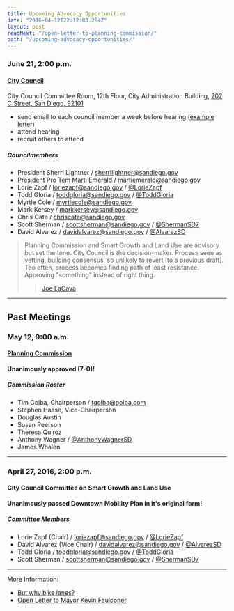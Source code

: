 ```yaml
---
title: Upcoming Advocacy Opportunities
date: "2016-04-12T22:12:03.284Z"
layout: post
readNext: "/open-letter-to-planning-commission/"
path: "/upcoming-advocacy-opportunities/"
---
```


### June 21, 2:00 p.m.
#### [City Council](https://google.sannet.gov/search?partialfields=&proxyreload=1&num=100&requiredfields=PATH%3Acouncildockets%7CPATH%3Acouncilminutes%7CPATH%3Acouncilresults&getfields=DOCUMENT_URL.DOC_DATE.TITLE.SORTORDER&sort=date%3AD%3AS%3Ad1&output=xml_no_dtd&ie=UTF-8&client=scs_ocd&filter=0&site=documents&config=sirecouncilmeetings.js&proxystylesheet=sirefrontend&q=Council+inmeta:DOC_DATE_NUM%3A20160101..20170101)

City Council Committee Room, 12th Floor, City Administration Building, [202 C Street, San Diego, 92101](https://goo.gl/maps/2cBL1YM1eez)

* send email to each council member a week before hearing ([example letter](http://simpixelated.github.io/san-diego-downtown-mobility-plan/open-letter-to-mayor-faulconer/))
* attend hearing
* recruit others to attend

##### Councilmembers

* President Sherri Lightner / sherrilightner@sandiego.gov
* President Pro Tem Marti Emerald / martiemerald@sandiego.gov
* Lorie Zapf / loriezapf@sandiego.gov / [@LorieZapf](https://twitter.com/LorieZapf)
* Todd Gloria / toddgloria@sandiego.gov / [@ToddGloria](https://twitter.com/ToddGloria)
* Myrtle Cole / myrtlecole@sandiego.gov
* Mark Kersey / markkersey@sandiego.gov
* Chris Cate / chriscate@sandiego.gov
* Scott Sherman / scottsherman@sandiego.gov / [@ShermanSD7](https://twitter.com/ShermanSD7)
* David Alvarez / davidalvarez@sandiego.gov / [@AlvarezSD](https://twitter.com/AlvarezSD)

>Planning Commission and Smart Growth and Land Use are advisory but set the tone. City Council is the decision-maker. Process seen as vetting, building consensus, so unlikely to revert [to a previous draft]. Too often, process becomes finding path of least resistance. Approving "something" instead of right thing.
> >[Joe LaCava](https://twitter.com/joe_lacava)

---

## Past Meetings

### May 12, 9:00 a.m.
#### [Planning Commission](https://www.sandiego.gov/planning-commission/about)

**Unanimously approved (7-0)!**

##### Commission Roster

* Tim Golba, Chairperson / tgolba@golba.com
* Stephen Haase, Vice-Chairperson
* Douglas Austin
* Susan Peerson
* Theresa Quiroz
* Anthony Wagner / [@AnthonyWagnerSD](https://twitter.com/AnthonyWagnerSD)
* James Whalen

---

### April 27, 2016, 2:00 p.m.
#### City Council Committee on Smart Growth and Land Use

**Unanimously passed Downtown Mobility Plan in it's original form!**

##### Committee Members
* Lorie Zapf (Chair) / loriezapf@sandiego.gov / [@LorieZapf](https://twitter.com/LorieZapf)
* David Alvarez (Vice Chair) / davidalvarez@sandiego.gov / [@AlvarezSD](https://twitter.com/AlvarezSD)
* Todd Gloria / toddgloria@sandiego.gov / [@ToddGloria](https://twitter.com/ToddGloria)
* Scott Sherman / scottsherman@sandiego.gov / [@ShermanSD7](https://twitter.com/ShermanSD7)

---

More Information:
* [But why bike lanes?](http://simpixelated.github.io/san-diego-downtown-mobility-plan/but-why-bike-lanes/)
* [Open Letter to Mayor Kevin Faulconer](http://simpixelated.github.io/san-diego-downtown-mobility-plan/open-letter-to-mayor-faulconer/)
